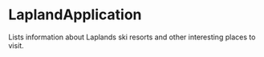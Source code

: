 # LaplandApplication
Lists information about Laplands ski resorts and other interesting places to visit.
